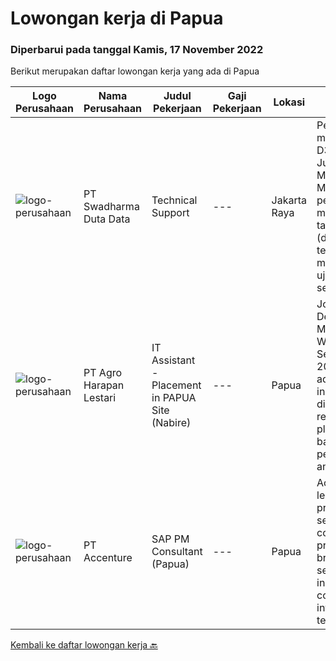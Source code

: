 
  # Lowongan kerja di Papua

  ### Diperbarui pada tanggal Kamis, 17 November 2022

  Berikut merupakan daftar lowongan kerja yang ada di Papua

  |Logo Perusahaan | Nama Perusahaan | Judul Pekerjaan | Gaji Pekerjaan | Lokasi | Deskripsi | Tanggal diunggah | Pranala |
  | -------------- | --------------- | --------------- | --------- | --------- | -------------- | ------- | ----------- |
  |![logo-perusahaan](https://image-service-cdn.seek.com.au/0dc8e99010397b52d23c25a2b9dad3a300cd0580/ee4dce1061f3f616224767ad58cb2fc751b8d2dc)|PT Swadharma Duta Data|Technical Support|---|Jakarta Raya|Pendidikan minimum D3/S1 Jurusan IT IPK Minimum 2.75 Memiliki pengalaman minimal 1 tahun (diutamakan) telah berhasil menyelesaikan ujian sertifikasi...|Rabu, 16 November 2022|https://www.jobstreet.co.id/id/job/technical-support-4108019?token=0~dc2c1ee4-ffeb-4e40-9112-4928d8963cfd&sectionRank=1&jobId=jobstreet-id-job-4108019|
|![logo-perusahaan](https://image-service-cdn.seek.com.au/cf504cf0fd63cff79d8947c0ec301d1bfb683f57/ee4dce1061f3f616224767ad58cb2fc751b8d2dc)|PT Agro Harapan Lestari|IT Assistant - Placement in PAPUA Site (Nabire)|---|Papua|Job Descriptions: Microsoft Windows Server (2003, 2008R2) administration, installation, disaster recovery planning, backups, performance analysis, and...|Selasa, 15 November 2022|https://www.jobstreet.co.id/id/job/it-assistant-placement-in-papua-site-nabire-4107564?token=0~dc2c1ee4-ffeb-4e40-9112-4928d8963cfd&sectionRank=2&jobId=jobstreet-id-job-4107564|
|![logo-perusahaan](https://image-service-cdn.seek.com.au/b7421b8f8728c12962b323fe7c97484c15d95994/ee4dce1061f3f616224767ad58cb2fc751b8d2dc)|PT Accenture|SAP PM Consultant (Papua)|---|Papua|Accenture is a leading global professional services company, providing a broad range of services in strategy and consulting, interactive, technology...|Jumat, 04 November 2022|https://www.jobstreet.co.id/id/job/sap-pm-consultant-papua-4075360?token=0~dc2c1ee4-ffeb-4e40-9112-4928d8963cfd&sectionRank=3&jobId=jobstreet-id-job-4075360|


  [Kembali ke daftar lowongan kerja 🔙](../README.md#daftar-lowongan-kerja)
  